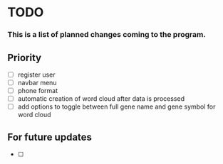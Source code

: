 # TODO
### This is a list of planned changes coming to the program.

## Priority
- [ ] register user
- [ ] navbar menu 
- [ ] phone format
- [ ] automatic creation of word cloud after data is processed
- [ ] add options to toggle between full gene name and gene symbol for word cloud

## For future updates
- [ ] 
